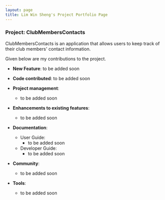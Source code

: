 ```yaml
---
layout: page
title: Lim Win Sheng's Project Portfolio Page
---
```


### Project: ClubMembersContacts

ClubMembersContacts is an application that allows users to keep track of their club members' contact information.

Given below are my contributions to the project.

* **New Feature**: to be added soon

* **Code contributed**: to be added soon

* **Project management**:
  * to be added soon

* **Enhancements to existing features**:
  * to be added soon

* **Documentation**:
  * User Guide:
    * to be added soon
  * Developer Guide:
    * to be added soon

* **Community**:
  * to be added soon

* **Tools**:
  * to be added soon
